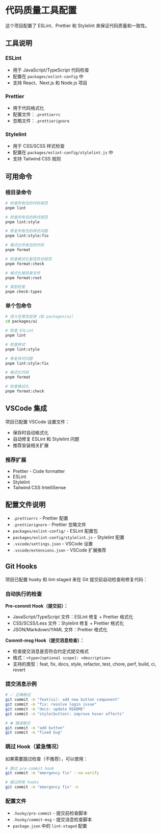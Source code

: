 # 代码质量工具配置

这个项目配置了 ESLint、Prettier 和 Stylelint 来保证代码质量和一致性。

## 工具说明

### ESLint

- 用于 JavaScript/TypeScript 代码检查
- 配置在 `packages/eslint-config` 中
- 支持 React、Next.js 和 Node.js 项目

### Prettier

- 用于代码格式化
- 配置文件：`.prettierrc`
- 忽略文件：`.prettierignore`

### Stylelint

- 用于 CSS/SCSS 样式检查
- 配置在 `packages/eslint-config/stylelint.js` 中
- 支持 Tailwind CSS 规则

## 可用命令

### 根目录命令

```bash
# 检查所有包的代码规范
pnpm lint

# 检查所有包的样式规范
pnpm lint:style

# 修复所有包的样式问题
pnpm lint:style:fix

# 格式化所有包的代码
pnpm format

# 检查格式化是否符合规范
pnpm format:check

# 格式化根目录文件
pnpm format:root

# 类型检查
pnpm check-types
```

### 单个包命令

```bash
# 进入任意包目录（如 packages/ui）
cd packages/ui

# 检查 ESLint
pnpm lint

# 检查样式
pnpm lint:style

# 修复样式问题
pnpm lint:style:fix

# 格式化代码
pnpm format

# 检查格式化
pnpm format:check
```

## VSCode 集成

项目已配置 VSCode 设置文件：

- 保存时自动格式化
- 自动修复 ESLint 和 Stylelint 问题
- 推荐安装相关扩展

### 推荐扩展

- Prettier - Code formatter
- ESLint
- Stylelint
- Tailwind CSS IntelliSense

## 配置文件说明

- `.prettierrc` - Prettier 配置
- `.prettierignore` - Prettier 忽略文件
- `packages/eslint-config/` - ESLint 配置包
- `packages/eslint-config/stylelint.js` - Stylelint 配置
- `.vscode/settings.json` - VSCode 设置
- `.vscode/extensions.json` - VSCode 扩展推荐

## Git Hooks

项目已配置 husky 和 lint-staged 来在 Git 提交前自动检查和修复代码：

### 自动执行的检查

**Pre-commit Hook（提交前）：**

- JavaScript/TypeScript 文件：ESLint 修复 + Prettier 格式化
- CSS/SCSS/Less 文件：Stylelint 修复 + Prettier 格式化
- JSON/Markdown/YAML 文件：Prettier 格式化

**Commit-msg Hook（提交消息检查）：**

- 检查提交消息是否符合约定式提交格式
- 格式：`<type>[optional scope]: <description>`
- 支持的类型：feat, fix, docs, style, refactor, test, chore, perf, build, ci, revert

### 提交消息示例

```bash
# ✅ 正确格式
git commit -m "feat(ui): add new button component"
git commit -m "fix: resolve login issue"
git commit -m "docs: update README"
git commit -m "style(button): improve hover effects"

# ❌ 错误格式
git commit -m "add button"
git commit -m "fixed bug"
```

### 跳过 Hook（紧急情况）

如果需要跳过检查（不推荐），可以使用：

```bash
# 跳过 pre-commit hook
git commit -m "emergency fix" --no-verify

# 跳过所有 hooks
git commit -m "emergency fix" -n
```

### 配置文件

- `.husky/pre-commit` - 提交前检查脚本
- `.husky/commit-msg` - 提交消息检查脚本
- `package.json` 中的 `lint-staged` 配置
